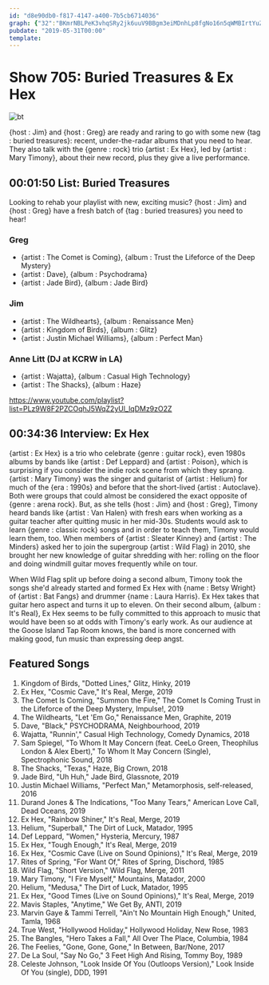 ```yaml
---
id: "d8e90db0-f817-4147-a400-7b5cb6714036"
graph: {"32":"BKmrNBLPeK3vhqSRy2jk6uuV9BBgm3eiMDnhLp8fgNo16n5qWMBIrtYuZKkhhdMoPvLKcNfJaZ7oWZWo","1LO":"PcN8ZvhurkBEB1GPcN8ZH7LKLPcN8Z"}
pubdate: "2019-05-31T00:00"
template: 
---
```






# Show 705: Buried Treasures & Ex Hex

![bt](https://static.soundopinions.org/images/2019/record_4.jpg)

{host : Jim} and {host : Greg} are ready and raring to go with some new {tag : buried treasures}: recent, under-the-radar albums that you need to hear. They also talk with the {genre : rock} trio {artist : Ex Hex}, led by {artist : Mary Timony}, about their new record, plus they give a live performance.



## 00:01:50 List: Buried Treasures

Looking to rehab your playlist with new, exciting music? {host : Jim} and {host : Greg} have a fresh batch of {tag : buried treasures} you need to hear!


### Greg

- {artist : The Comet is Coming}, {album : Trust the Lifeforce of the Deep Mystery}
- {artist : Dave}, {album : Psychodrama}
- {artist : Jade Bird}, {album : Jade Bird}


### Jim

- {artist : The Wildhearts}, {album : Renaissance Men}
- {artist : Kingdom of Birds}, {album : Glitz}
- {artist : Justin Michael Williams}, {album : Perfect Man}


### Anne Litt (DJ at KCRW in LA)

- {artist : Wajatta}, {album : Casual High Technology}
- {artist : The Shacks}, {album : Haze}

https://www.youtube.com/playlist?list=PLz9W8F2PZCOqhJ5WqZ2yUl_lqDMz9zO2Z



## 00:34:36 Interview: Ex Hex

{artist : Ex Hex} is a trio who celebrate {genre : guitar rock}, even 1980s albums by bands like {artist : Def Leppard} and {artist : Poison}, which is surprising if you consider the indie rock scene from which they sprang. {artist : Mary Timony} was the singer and guitarist of {artist : Helium} for much of the {era : 1990s} and before that the short-lived {artist : Autoclave}. Both were groups that could almost be considered the exact opposite of {genre : arena rock}. But, as she tells {host : Jim} and {host : Greg}, Timony heard bands like {artist : Van Halen} with fresh ears when working as a guitar teacher after quitting music in her mid-30s. Students would ask to learn {genre : classic rock} songs and in order to teach them, Timony would learn them, too. When members of {artist : Sleater Kinney} and {artist : The Minders} asked her to join the supergroup {artist : Wild Flag} in 2010, she brought her new knowledge of guitar shredding with her: rolling on the floor and doing windmill guitar moves frequently while on tour.

When Wild Flag split up before doing a second album, Timony took the songs she'd already started and formed Ex Hex with {name : Betsy Wright} of {artist : Bat Fangs} and drummer {name : Laura Harris}. Ex Hex takes that guitar hero aspect and turns it up to eleven. On their second album, {album : It's Real}, Ex Hex seems to be fully committed to this approach to music that would have been so at odds with Timony's early work. As our audience at the Goose Island Tap Room knows, the band is more concerned with making good, fun music than expressing deep angst.



## Featured Songs

1. Kingdom of Birds, "Dotted Lines," Glitz, Hinky, 2019
2. Ex Hex, "Cosmic Cave," It's Real, Merge, 2019
3. The Comet Is Coming, "Summon the Fire," The Comet Is Coming Trust in the Lifeforce of the Deep Mystery, Impulse!, 2019
4. The Wildhearts, "Let 'Em Go," Renaissance Men, Graphite, 2019
5. Dave, "Black," PSYCHODRAMA, Neighbourhood, 2019
6. Wajatta, "Runnin'," Casual High Technology, Comedy Dynamics, 2018
7. Sam Spiegel, "To Whom It May Concern (feat. CeeLo Green, Theophilus London & Alex Ebert)," To Whom It May Concern (Single), Spectrophonic Sound, 2018
8. The Shacks, "Texas," Haze, Big Crown, 2018
9. Jade Bird, "Uh Huh," Jade Bird, Glassnote, 2019
10. Justin Michael Williams, "Perfect Man," Metamorphosis, self-released, 2016
11. Durand Jones & The Indications, "Too Many Tears," American Love Call, Dead Oceans, 2019
12. Ex Hex, "Rainbow Shiner," It's Real, Merge, 2019
13. Helium, "Superball," The Dirt of Luck, Matador, 1995
14. Def Leppard, "Women," Hysteria, Mercury, 1987
15. Ex Hex, "Tough Enough," It's Real, Merge, 2019
16. Ex Hex, "Cosmic Cave (Live on Sound Opinions)," It's Real, Merge, 2019
17. Rites of Spring, "For Want Of," Rites of Spring, Dischord, 1985
18. Wild Flag, "Short Version," Wild Flag, Merge, 2011
19. Mary Timony, "I Fire Myself," Mountains, Matador, 2000
20. Helium, "Medusa," The Dirt of Luck, Matador, 1995
21. Ex Hex, "Good Times (Live on Sound Opinions)," It's Real, Merge, 2019
22. Mavis Staples, "Anytime," We Get By, ANTI, 2019
23. Marvin Gaye & Tammi Terrell, "Ain't No Mountain High Enough," United, Tamla, 1968
24. True West, "Hollywood Holiday," Hollywood Holiday, New Rose, 1983
25. The Bangles, "Hero Takes a Fall," All Over The Place, Columbia, 1984
26. The Feelies, "Gone, Gone, Gone," In Between, Bar/None, 2017
27. De La Soul, "Say No Go," 3 Feet High And Rising, Tommy Boy, 1989
28. Celeste Johnson, "Look Inside Of You (Outloops Version)," Look Inside Of You (single), DDD, 1991